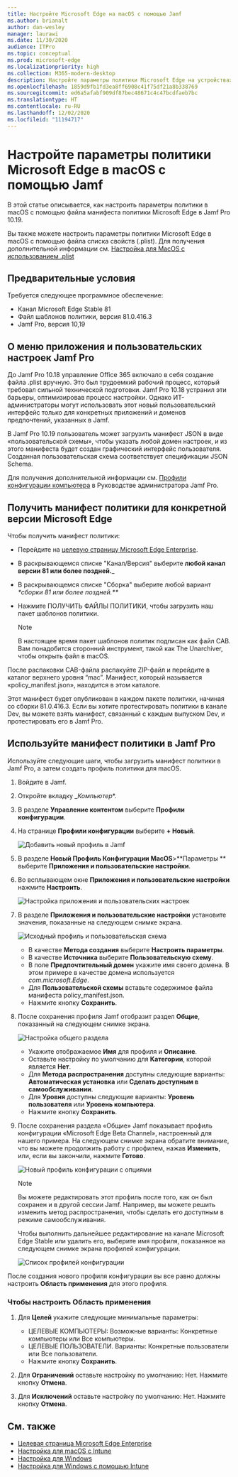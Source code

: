 ```yaml
---
title: Настройте Microsoft Edge на macOS с помощью Jamf
ms.author: brianalt
author: dan-wesley
manager: laurawi
ms.date: 11/30/2020
audience: ITPro
ms.topic: conceptual
ms.prod: microsoft-edge
ms.localizationpriority: high
ms.collection: M365-modern-desktop
description: Настройте параметры политики Microsoft Edge на устройствах Mac с помощью Jamf
ms.openlocfilehash: 1859d9fb1fd3ea8ff6908c41f75df21a8b338769
ms.sourcegitcommit: ed6a5afabf909df87bec48671c4c47bcdfaeb7bc
ms.translationtype: HT
ms.contentlocale: ru-RU
ms.lasthandoff: 12/02/2020
ms.locfileid: "11194717"
---
```

# Настройте параметры политики Microsoft Edge в macOS с помощью Jamf

В этой статье описывается, как настроить параметры политики в macOS с помощью файла манифеста политики Microsoft Edge в Jamf Pro 10.19.

Вы также можете настроить параметры политики Microsoft Edge в macOS с помощью файла списка свойств (.plist). Для получения дополнительной информации см. [Настройка для MacOS с использованием .plist](configure-microsoft-edge-on-mac.md)


##  <a name="prerequisites"></a>Предварительные условия

Требуется следующее программное обеспечение:

- Канал Microsoft Edge Stable 81
- Файл шаблонов политики, версия 81.0.416.3
- Jamf Pro, версия 10,19

##  <a name="about-the-jamf-pro-application-&-custom-settings-menu"></a>О меню приложения и пользовательских настроек Jamf Pro

До Jamf Pro 10.18 управление Office 365 включало в себя создание файла .plist вручную. Это был трудоемкий рабочий процесс, который требовал сильной технической подготовки. Jamf Pro 10.18 устранил эти барьеры, оптимизировав процесс настройки. Однако ИТ-администраторы могут использовать этот новый пользовательский интерфейс только для конкретных приложений и доменов предпочтений, указанных в Jamf.

В Jamf Pro 10.19 пользователь может загрузить манифест JSON в виде «пользовательской схемы», чтобы указать любой домен настроек, и из этого манифеста будет создан графический интерфейс пользователя. Созданная пользовательская схема соответствует спецификации JSON Schema.

Для получения дополнительной информации см. [Профили конфигурации компьютера](https://jamf.it/computer-configuration-profiles) в Руководстве администратора Jamf Pro.

##  <a name="get-the-policy-manifest-for-a-specific-version-of-microsoft-edge"></a>Получить манифест политики для конкретной версии Microsoft Edge

Чтобы получить манифест политики:

- Перейдите на [целевую страницу Microsoft Edge Enterprise](https://aka.ms/EdgeEnterprise).
- В раскрывающемся списке "Канал/Версия" выберите **любой канал версии 81 или более поздней.**_
- В раскрывающемся списке "Сборка" выберите любой вариант _*сборки 81 или более поздней.**_
- Нажмите ПОЛУЧИТЬ ФАЙЛЫ ПОЛИТИКИ, чтобы загрузить наш пакет шаблонов политики.

  > [!NOTE]
  > В настоящее время пакет шаблонов политик подписан как файл CAB. Вам понадобится сторонний инструмент, такой как The Unarchiver, чтобы открыть файл в macOS.

После распаковки CAB-файла распакуйте ZIP-файл и перейдите в каталог верхнего уровня “mac”. Манифест, который называется «policy_manifest.json», находится в этом каталоге.

Этот манифест будет опубликован в каждом пакете политики, начиная со сборки 81.0.416.3. Если вы хотите протестировать политики в канале Dev, вы можете взять манифест, связанный с каждым выпуском Dev, и протестировать его в Jamf Pro.  

##  <a name="use-the-policy-manifest-in-jamf-pro"></a>Используйте манифест политики в Jamf Pro

Используйте следующие шаги, чтобы загрузить манифест политики в Jamf Pro, а затем создать профиль политики для macOS.

1. Войдите в Jamf.
2. Откройте вкладку _*Компьютер**.
3. В разделе **Управление контентом** выберите **Профили конфигурации**.
4. На странице **Профили конфигурации** выберите **+ Новый**.

   ![Добавить новый профиль в Jamf](media/configure-microsoft-edge-on-mac-jamf/configure-macos-jamf-configuration-profiles.png)

5. В разделе **Новый Профиль Конфигурации MacOS**>**Параметры ** выберите **Приложения и пользовательские настройки**.
6. Во всплывающем окне **Приложения и пользовательские настройки** нажмите **Настроить**.

   ![Настройка приложения и пользовательских настроек](media/configure-microsoft-edge-on-mac-jamf/configure-macos-jamf-app-and-custom.png)

7. В разделе **Приложения и пользовательские настройки** установите значения, показанные на следующем снимке экрана.

   ![Исходный профиль и пользовательская схема](media/configure-microsoft-edge-on-mac-jamf/configure-macos-jamf-app-and-custom-schema.png)

   - В качестве **Метода создания** выберите **Настроить параметры**.
   - В качестве **Источника** выберите **Пользовательскую схему**.
   - В поле **Предпочтительный домен** укажите имя своего домена. В этом примере в качестве домена используется *com.microsoft.Edge*.
   - Для **Пользовательской схемы** вставьте содержимое файла манифеста policy_manifest.json.
   - Нажмите кнопку **Сохранить**.

8. После сохранения профиля Jamf отобразит раздел **Общие**, показанный на следующем снимке экрана.

   ![Настройка общего раздела](media/configure-microsoft-edge-on-mac-jamf/configure-macos-jamf-app-and-custom-general-setting.png)

   - Укажите отображаемое **Имя** для профиля и **Описание**.
   - Оставьте настройку по умолчанию для **Категории**, которой является **Нет**.
   - Для **Метода распространения** доступны следующие варианты: **Автоматическая установка** или **Сделать доступным в самообслуживании**.
   - Для **Уровня** доступны следующие варианты: **Уровень пользователя** или **Уровень компьютера**.
   - Нажмите кнопку **Сохранить**.

9. После сохранения раздела «Общие» Jamf показывает профиль конфигурации «Microsoft Edge Beta Channel», настроенный для нашего примера. На следующем снимке экрана обратите внимание, что вы можете продолжить работу с профилем, нажав **Изменить**, или, если вы закончили, нажмите **Готово**.

   ![Новый профиль конфигурации с опциями](media/configure-microsoft-edge-on-mac-jamf/configure-macos-jamf-configuration-profiles-beta-channel.png)

   > [!NOTE]
   > Вы можете редактировать этот профиль после того, как он был сохранен и в другой сессии Jamf. Например, вы можете решить изменить метод распространения, чтобы сделать его доступным в режиме самообслуживания.

   Чтобы выполнить дальнейшее редактирование на канале Microsoft Edge Stable или удалить его, выберите имя профиля, показанное на следующем снимке экрана профилей конфигурации.

   ![Список профилей конфигурации](media/configure-microsoft-edge-on-mac-jamf/configure-macos-jamf-configuration-profiles-beta-channel-done.png)

После создания нового профиля конфигурации вы все равно должны настроить **Область применения** для этого профиля.

###  <a name="to-configure-the-scope"></a>Чтобы настроить Область применения

1. Для **Целей** укажите следующие минимальные параметры:

   - ЦЕЛЕВЫЕ КОМПЬЮТЕРЫ: Возможные варианты: Конкретные компьютеры или Все компьютеры.
   - ЦЕЛЕВЫЕ ПОЛЬЗОВАТЕЛИ. Варианты: Конкретные пользователи или Все пользователи.
   - Нажмите кнопку **Сохранить**.
2. Для **Ограничений** оставьте настройку по умолчанию: Нет. Нажмите кнопку **Отмена**.
3. Для **Исключений** оставьте настройку по умолчанию: Нет. Нажмите кнопку **Отмена**.

##  <a name="see-also"></a>См. также

- [Целевая страница Microsoft Edge Enterprise](https://aka.ms/EdgeEnterprise)
- [Настройка для macOS с Intune](configure-microsoft-edge-on-mac.md)
- [Настройка для Windows](configure-microsoft-edge.md)
- [Настройка для Windows с помощью Intune](configure-edge-with-intune.md)
